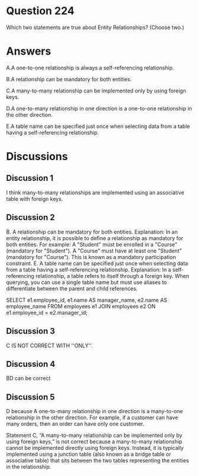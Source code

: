 # Question 224
Which two statements are true about Entity Relationships? (Choose two.)

# Answers
A.A one-to-one relationship is always a self-referencing relationship.

B.A relationship can be mandatory for both entities.

C.A many-to-many relationship can be implemented only by using foreign keys.

D.A one-to-many relationship in one direction is a one-to-one relationship in the other direction.

E.A table name can be specified just once when selecting data from a table having a self-referencing relationship.

# Discussions
## Discussion 1
I think many-to-many relationships are implemented using an associative table with foreign keys.

## Discussion 2
B. A relationship can be mandatory for both entities.
Explanation:
In an entity relationship, it is possible to define a relationship as mandatory for both entities. For example:
A "Student" must be enrolled in a "Course" (mandatory for "Student").
A "Course" must have at least one "Student" (mandatory for "Course").
This is known as a mandatory participation constraint.
E. A table name can be specified just once when selecting data from a table having a self-referencing relationship.
Explanation:
In a self-referencing relationship, a table refers to itself through a foreign key. When querying, you can use a single table name but must use aliases to differentiate between the parent and child references.

SELECT e1.employee_id, e1.name AS manager_name, e2.name AS employee_name
FROM employees e1
JOIN employees e2 ON e1.employee_id = e2.manager_id;

## Discussion 3
C IS NOT CORRECT WITH ''ONLY''.

## Discussion 4
BD can be correct

## Discussion 5
D because A one-to-many relationship in one direction is a many-to-one relationship in the other direction. For example, if a customer can have many orders, then an order can have only one customer.

Statement C, “A many-to-many relationship can be implemented only by using foreign keys,” is not correct because a many-to-many relationship cannot be implemented directly using foreign keys. Instead, it is typically implemented using a junction table (also known as a bridge table or associative table) that sits between the two tables representing the entities in the relationship.

